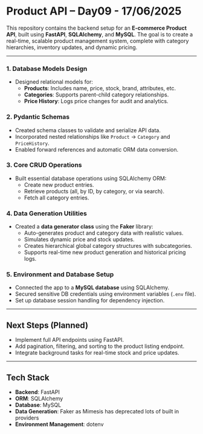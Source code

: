 # Product API – Day09 - 17/06/2025

This repository contains the backend setup for an **E-commerce Product API**, built using **FastAPI**, **SQLAlchemy**, and **MySQL**. The goal is to create a real-time, scalable product management system, complete with category hierarchies, inventory updates, and dynamic pricing.

---


### 1. Database Models Design
- Designed relational models for:
  - **Products**: Includes name, price, stock, brand, attributes, etc.
  - **Categories**: Supports parent-child category relationships.
  - **Price History**: Logs price changes for audit and analytics.

### 2. Pydantic Schemas
- Created schema classes to validate and serialize API data.
- Incorporated nested relationships like `Product` → `Category` and `PriceHistory`.
- Enabled forward references and automatic ORM data conversion.

### 3. Core CRUD Operations
- Built essential database operations using SQLAlchemy ORM:
  - Create new product entries.
  - Retrieve products (all, by ID, by category, or via search).
  - Fetch all category entries.

### 4. Data Generation Utilities
- Created a **data generator class** using the **Faker** library:
  - Auto-generates product and category data with realistic values.
  - Simulates dynamic price and stock updates.
  - Creates hierarchical global category structures with subcategories.
  - Supports real-time new product generation and historical pricing logs.

### 5. Environment and Database Setup
- Connected the app to a **MySQL database** using SQLAlchemy.
- Secured sensitive DB credentials using environment variables (`.env` file).
- Set up database session handling for dependency injection.

---

## Next Steps (Planned)
- Implement full API endpoints using FastAPI.
- Add pagination, filtering, and sorting to the product listing endpoint.
- Integrate background tasks for real-time stock and price updates.

---

## Tech Stack
- **Backend**: FastAPI
- **ORM**: SQLAlchemy
- **Database**: MySQL
- **Data Generation**: Faker as Mimesis has deprecated lots of built in providers
- **Environment Management**: dotenv
